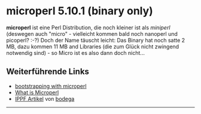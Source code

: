 # microperl 5.10.1 (binary only)

**microperl** ist eine Perl Distribution, die noch kleiner ist als
*miniperl* (deswegen auch "micro" - vielleicht kommen bald noch
nanoperl und picoperl?
:-?) Doch der
Name täuscht leicht: Das Binary hat noch satte 2 MB, dazu kommen 11 MB
and Libraries (die zum Glück nicht zwingend notwendig sind) - so Micro
ist es also dann doch nicht...

Weiterführende Links
--------------------

-   [bootstrapping with
    microperl](http://www.perlmonks.org/?node_id=228040)
-   [What is
    Microperl](http://www.foo.be/docs/tpj/issues/vol5_3/tpj0503-0003.html)
-   [IPPF
    Artikel](http://www.ip-phone-forum.de/showthread.php?t=114888)
    von
    [bodega](http://www.ip-phone-forum.de/member.php?u=101616)

------------------------------------------------------------------------

